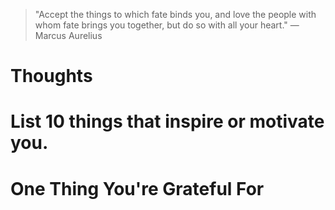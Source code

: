 
> \"Accept the things to which fate binds you, and love the people with whom fate brings you together, but do so with all your heart.\" — Marcus Aurelius

# Thoughts

# List 10 things that inspire or motivate you.

# One Thing You're Grateful For

